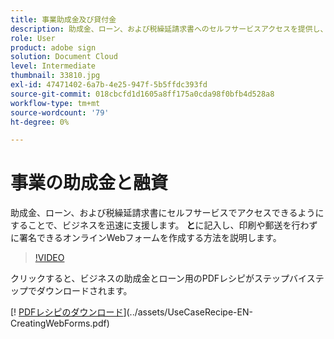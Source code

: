 ```yaml
---
title: 事業助成金及び貸付金
description: 助成金、ローン、および税繰延請求書へのセルフサービスアクセスを提供し、ビジネスに対する迅速な支援を提供
role: User
product: adobe sign
solution: Document Cloud
level: Intermediate
thumbnail: 33810.jpg
exl-id: 47471402-6a7b-4e25-947f-5b5ffdc393fd
source-git-commit: 018cbcfd1d1605a8ff175a0cda98f0bfb4d528a8
workflow-type: tm+mt
source-wordcount: '79'
ht-degree: 0%

---
```


# 事業の助成金と融資

助成金、ローン、および税繰延請求書にセルフサービスでアクセスできるようにすることで、ビジネスを迅速に支援します。 **と**&#x200B;に記入し、印刷や郵送を行わずに署名できるオンラインWebフォームを作成する方法を説明します。

>[!VIDEO](https://video.tv.adobe.com/v/33810?hidetitle=true)

クリックすると、ビジネスの助成金とローン用のPDFレシピがステップバイステップでダウンロードされます。

[! [PDFレシピのダウンロード](../assets/acrobat_PDF_96.png)](../assets/UseCaseRecipe-EN-CreatingWebForms.pdf)
